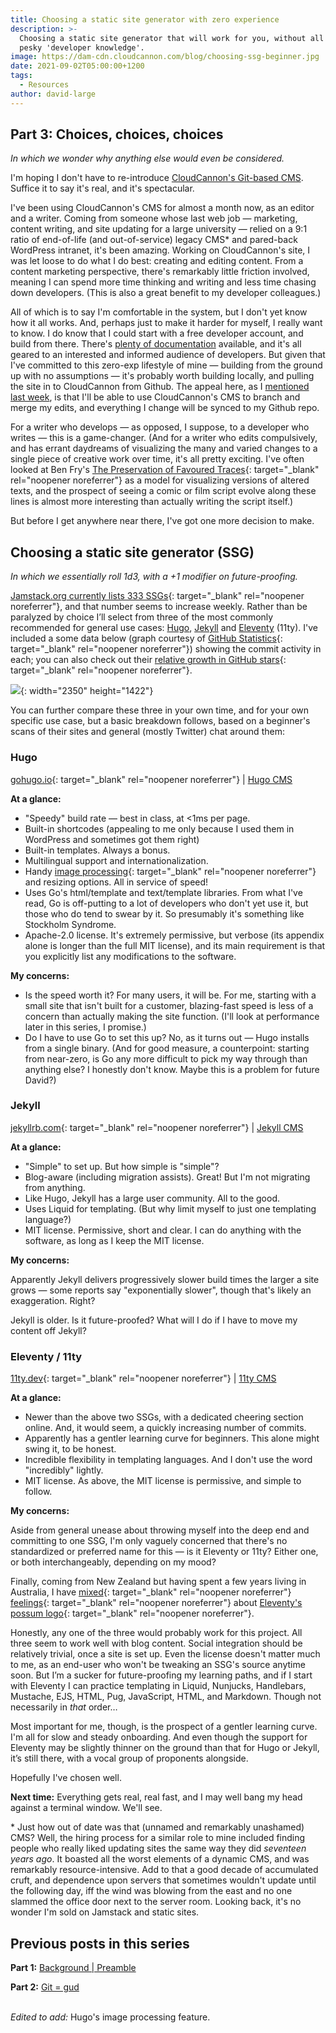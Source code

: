```yaml
---
title: Choosing a static site generator with zero experience
description: >-
  Choosing a static site generator that will work for you, without all that
  pesky 'developer knowledge'.
image: https://dam-cdn.cloudcannon.com/blog/choosing-ssg-beginner.jpg
date: 2021-09-02T05:00:00+1200
tags:
  - Resources
author: david-large
---
```

## Part 3: Choices, choices, choices

*In which we wonder why anything else would even be considered.*

I'm hoping I don't have to re-introduce [CloudCannon's Git-based CMS](https://cloudcannon.com/git-cms/). Suffice it to say it's real, and it's spectacular.

I've been using CloudCannon's CMS for almost a month now, as an editor and a writer. Coming from someone whose last web job — marketing, content writing, and site updating for a large university — relied on a 9:1 ratio of end-of-life (and out-of-service) legacy CMS\* and pared-back WordPress intranet, it's been amazing. Working on CloudCannon's site, I was let loose to do what I do best: creating and editing content. From a content marketing perspective, there's remarkably little friction involved, meaning I can spend more time thinking and writing and less time chasing down developers. (This is also a great benefit to my developer colleagues.)

All of which is to say I'm comfortable in the system, but I don't yet know how it all works. And, perhaps just to make it harder for myself, I really want to know. I do know that I could start with a free developer account, and build from there. There's [plenty of documentation](https://cloudcannon.com/documentation/) available, and it's all geared to an interested and informed audience of developers. But given that I've committed to this zero-exp lifestyle of mine — building from the ground up with no assumptions — it's probably worth building locally, and pulling the site in to CloudCannon from Github. The appeal here, as I [mentioned last week](https://cloudcannon.com/blog/how-i-created-my-first-static-website-with-zero-experience-2/), is that I'll be able to use CloudCannon's CMS to branch and merge my edits, and everything I change will be synced to my Github repo.

For a writer who develops — as opposed, I suppose, to a developer who writes — this is a game-changer. (And for a writer who edits compulsively, and has errant daydreams of visualizing the many and varied changes to a single piece of creative work over time, it's all pretty exciting. I've often looked at Ben Fry's [The Preservation of Favoured Traces](https://www.fathom.info/traces/){: target="_blank" rel="noopener noreferrer"} as a model for visualizing versions of altered texts, and the prospect of seeing a comic or film script evolve along these lines is almost more interesting than actually writing the script itself.)

But before I get anywhere near there, I've got one more decision to make.

## **Choosing a static site generator (SSG)**

*In which we essentially roll 1d3, with a +1 modifier on future-proofing.*

[Jamstack.org currently lists 333 SSGs](https://jamstack.org/generators/){: target="_blank" rel="noopener noreferrer"}, and that number seems to increase weekly. Rather than be paralyzed by choice I’ll select from three of the most commonly recommended for general use cases: [Hugo](https://cloudcannon.com/hugo-cms/), [Jekyll](https://cloudcannon.com/jekyll-cms/) and [Eleventy](https://cloudcannon.com/eleventy-cms/) (11ty). I've included a some data below (graph courtesy of [GitHub Statistics](https://vesoft-inc.github.io/github-statistics/){: target="_blank" rel="noopener noreferrer"}) showing the commit activity in each; you can also check out their&nbsp;[relative growth in GitHub stars](https://star-history.t9t.io/#jekyll/jekyll&amp;gohugoio/hugo&amp;11ty/eleventy){: target="_blank" rel="noopener noreferrer"}.

![](https://dam-cdn.cloudcannon.com/blog/commits.png){: width="2350" height="1422"}

You can further compare these three in your own time, and for your own specific use case, but a basic breakdown follows, based on a beginner's scans of their sites and general (mostly Twitter) chat around them:

### Hugo

[gohugo.io](https://gohugo.io/){: target="_blank" rel="noopener noreferrer"}&nbsp;\| [Hugo CMS](https://cloudcannon.com/hugo-cms/)

**At a glance:**

* "Speedy" build rate — best in class, at &lt;1ms per page.
* Built-in shortcodes (appealing to me only because I used them in WordPress and sometimes got them right)
* Built-in templates. Always a bonus.
* Multilingual support and internationalization.
* Handy [image processing](https://gohugo.io/content-management/image-processing/){: target="_blank" rel="noopener noreferrer"} and resizing options. All in service of speed\!&nbsp;
* Uses Go's html/template and text/template libraries. From what I've read, Go is off-putting to a lot of developers who don't yet use it, but those who do tend to swear by it. So presumably it's something like Stockholm Syndrome.
* Apache-2.0 license. It's extremely permissive, but verbose (its appendix alone is longer than the full MIT license), and its main requirement is that you explicitly list any modifications to the software.

**My concerns:**

* Is the speed worth it? For many users, it will be. For me, starting with a small site that isn't built for a customer, blazing-fast speed is less of a concern than actually making the site function. (I'll look at performance later in this series, I promise.)
* Do I have to use Go to set this up? No, as it turns out — Hugo installs from a single binary. (And for good measure, a counterpoint: starting from near-zero, is Go any more difficult to pick my way through than anything else? I honestly don't know. Maybe this is a problem for future David?)

### Jekyll

[jekyllrb.com](https://jekyllrb.com/){: target="_blank" rel="noopener noreferrer"}&nbsp;\| [Jekyll CMS](https://cloudcannon.com/jekyll-cms/)

**At a glance:**

* "Simple" to set up. But how simple is "simple"?
* Blog-aware (including migration assists). Great\! But I'm not migrating from anything.
* Like Hugo, Jekyll has a large user community. All to the good.
* Uses Liquid for templating. (But why limit myself to just one templating language?)
* MIT license. Permissive, short and clear. I can do anything with the software, as long as I keep the MIT license.

**My concerns:**

Apparently Jekyll delivers progressively slower build times the larger a site grows — some reports say "exponentially slower", though that's likely an exaggeration. Right?

Jekyll is older. Is it future-proofed? What will I do if I have to move my content off Jekyll?

### Eleventy / 11ty

[11ty.dev](https://www.11ty.dev/){: target="_blank" rel="noopener noreferrer"}&nbsp;\| [11ty CMS](https://cloudcannon.com/eleventy-cms/)

**At a glance:**

* Newer than the above two SSGs, with a dedicated cheering section online. And, it would seem, a quickly increasing number of commits.
* Apparently has a gentler learning curve for beginners. This alone might swing it, to be honest.
* Incredible flexibility in templating languages. And I don't use the word "incredibly" lightly.
* MIT license. As above, the MIT license is permissive, and simple to follow.

**My concerns:**

Aside from general unease about throwing myself into the deep end and committing to one SSG, I'm only vaguely concerned that there's no standardized or preferred name for this — is it Eleventy or 11ty? Either one, or both interchangeably, depending on my mood?

Finally, coming from New Zealand but having spent a few years living in Australia, I have [mixed](https://www.doc.govt.nz/nature/pests-and-threats/animal-pests/possums/){: target="_blank" rel="noopener noreferrer"} [feelings](https://backyardbuddies.org.au/backyard-buddies/brushtail-possum/){: target="_blank" rel="noopener noreferrer"} about [Eleventy's possum logo](https://www.11ty.dev/blog/logo-homage/){: target="_blank" rel="noopener noreferrer"}.

Honestly, any one of the three would probably work for this project. All three seem to work well with blog content. Social integration should be relatively trivial, once a site is set up. Even the license doesn't matter much to me, as an end-user who won't be tweaking an SSG's source anytime soon. But I’m a sucker for future-proofing my learning paths, and if I start with Eleventy I can practice templating in Liquid, Nunjucks, Handlebars, Mustache, EJS, HTML, Pug, JavaScript, HTML, and Markdown. Though not necessarily in *that* order…

Most important for me, though, is the prospect of a gentler learning curve. I'm all for slow and steady onboarding. And even though the support for Eleventy may be slightly thinner on the ground than that for Hugo or Jekyll, it’s still there, with a vocal group of proponents alongside.

Hopefully I've chosen well.

**Next time:** Everything gets real, real fast, and I may well bang my head against a terminal window. We'll see.

\* Just how out of date was that (unnamed and remarkably unashamed) CMS? Well, the hiring process for a similar role to mine included finding people who really liked updating sites the same way they did *seventeen years ago*. It boasted all the worst elements of a dynamic CMS, and was remarkably resource-intensive. Add to that a good decade of accumulated cruft, and dependence upon servers that sometimes wouldn't update until the following day, iff the wind was blowing from the east and no one slammed the office door next to the server room. Looking back, it's no wonder I'm sold on Jamstack and static sites.

## Previous posts in this series

**Part 1:**&nbsp;[Background \| Preamble](https://cloudcannon.com/blog/how-i-created-my-first-static-website-with-zero-experience-1/)

**Part 2:**&nbsp;[Git = gud](https://cloudcannon.com/blog/on-git-with-zero-experience/)

<br>*Edited to add:* Hugo's image processing feature.

